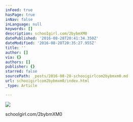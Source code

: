 ```yaml
---
inFeed: true
hasPage: true
inNav: false
inLanguage: null
keywords: []
description: schooIgirl.com/2bybmXM0
datePublished: '2016-08-28T20:41:34.350Z'
dateModified: '2016-08-28T20:35:27.955Z'
title: ''
author: []
via: {}
authors: []
publisher: {}
starred: false
sourcePath: _posts/2016-08-28-schooigirlcom2bybmxm0.md
url: schooigirlcom2bybmxm0/index.html
_type: Article

---
```

![](https://the-grid-user-content.s3-us-west-2.amazonaws.com/2d70cb01-1378-4efc-b062-8ec5d658f93f.jpg)

schooIgirl.com/2bybmXM0
